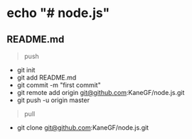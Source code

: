 # echo "# node.js" 
## README.md
>push
- git init
- git add README.md
- git commit -m "first commit"
- git remote add origin git@github.com:KaneGF/node.js.git
- git push -u origin master

>pull
- git clone git@github.com:KaneGF/node.js.git